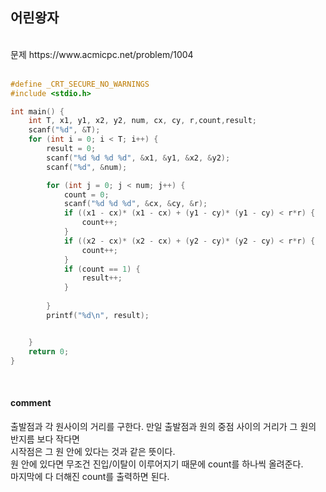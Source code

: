 ## 어린왕자
<br>
문제 https://www.acmicpc.net/problem/1004
<br>
<br>

```C
#define _CRT_SECURE_NO_WARNINGS
#include <stdio.h>

int main() {
    int T, x1, y1, x2, y2, num, cx, cy, r,count,result;
    scanf("%d", &T);
    for (int i = 0; i < T; i++) {
        result = 0;
        scanf("%d %d %d %d", &x1, &y1, &x2, &y2);
        scanf("%d", &num);

        for (int j = 0; j < num; j++) {
            count = 0;
            scanf("%d %d %d", &cx, &cy, &r);
            if ((x1 - cx)* (x1 - cx) + (y1 - cy)* (y1 - cy) < r*r) {
                count++;
            }
            if ((x2 - cx)* (x2 - cx) + (y2 - cy)* (y2 - cy) < r*r) {
                count++;
            }
            if (count == 1) {
                result++;
            }
           
        }
        printf("%d\n", result);


    }
    return 0;
}
```

<br>

#### comment
출발점과 각 원사이의 거리를 구한다. 만일 출발점과 원의 중점 사이의 거리가 그 원의 반지름 보다 작다면<br>
시작점은 그 원 안에 있다는 것과 같은 뜻이다.<br>
원 안에 있다면 무조건 진입/이탈이 이루어지기 때문에 count를 하나씩 올려준다. <br>
마지막에 다 더해진 count를 출력하면 된다.<br>


<br>
